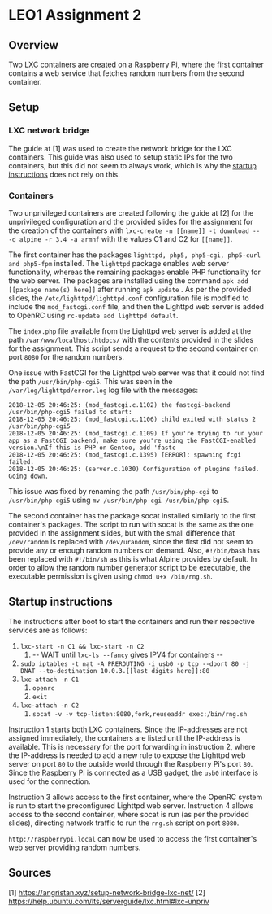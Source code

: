 # LEO1 Assignment 2

## Overview

Two LXC containers are created on a Raspberry Pi, where the first container contains a web service that fetches random numbers from the second container.

## Setup

### LXC network bridge

The guide at [1] was used to create the network bridge for the LXC containers. This guide was also used to setup static IPs for the two containers, but this did not seem to always work, which is why the [startup instructions](#startup_instructions) does not rely on this.

### Containers

Two unprivileged containers are created following the guide at [2] for the unprivileged configuration and the provided slides for the assignment for the creation of the containers with `lxc-create -n [[name]] -t download -- -d alpine -r 3.4 -a armhf` with the values C1 and C2 for `[[name]]`.

The first container has the packages `lighttpd, php5, php5-cgi, php5-curl and php5-fpm` installed. The `lighttpd` package enables web server functionality, whereas the remaining packages enable PHP functionality for the web server. The packages are installed using the command `apk add [[package name(s) here]]` after running `apk update` . As per the provided slides, the `/etc/lighttpd/lighttpd.conf` configuration file is modified to include the `mod_fastcgi.conf` file, and then the Lighttpd web server is added to OpenRC using `rc-update add lighttpd default`.

The `index.php` file available from the Lighttpd web server is added at the path `/var/www/localhost/htdocs/` with the contents provided in the slides for the assignment. This script sends a request to the second container on port `8080` for the random numbers.

One issue with FastCGI for the Lighttpd web server was that it could not find the path `/usr/bin/php-cgi5`. This was seen in the `/var/log/lighttpd/error.log` log file with the messages:
```
2018-12-05 20:46:25: (mod_fastcgi.c.1102) the fastcgi-backend /usr/bin/php-cgi5 failed to start:                                                                                          
2018-12-05 20:46:25: (mod_fastcgi.c.1106) child exited with status 2 /usr/bin/php-cgi5                                                                                                    
2018-12-05 20:46:25: (mod_fastcgi.c.1109) If you're trying to run your app as a FastCGI backend, make sure you're using the FastCGI-enabled version.\nIf this is PHP on Gentoo, add 'fastc
2018-12-05 20:46:25: (mod_fastcgi.c.1395) [ERROR]: spawning fcgi failed.                                                                                                                  
2018-12-05 20:46:25: (server.c.1030) Configuration of plugins failed. Going down.  
```
This issue was fixed by renaming the path `/usr/bin/php-cgi` to `/usr/bin/php-cgi5` using `mv /usr/bin/php-cgi /usr/bin/php-cgi5`.

The second container has the package socat installed similarly to the first container's packages. The script to run with socat is the same as the one provided in the assignment slides, but with the small difference that `/dev/random` is replaced with `/dev/urandom`, since the first did not seem to provide any or enough random numbers on demand.
Also, `#!/bin/bash`  has been replaced with `#!/bin/sh` as this is what Alpine provides by default.
In order to allow the random number generator script to be executable, the executable permission is given using `chmod u+x /bin/rng.sh`.

## Startup instructions

The instructions after boot to start the containers and run their respective services are as follows:
1. `lxc-start -n C1 && lxc-start -n C2`
    1. -- WAIT until `lxc-ls --fancy` gives IPV4 for containers --
2. `sudo iptables -t nat -A PREROUTING -i usb0 -p tcp --dport 80 -j DNAT --to-destination 10.0.3.[[last digits here]]:80`
3. `lxc-attach -n C1`
    1. `openrc`
    2. `exit`
4. `lxc-attach -n C2`
    1. `socat -v -v tcp-listen:8080,fork,reuseaddr exec:/bin/rng.sh`

Instruction 1 starts both LXC containers. Since the IP-addresses are not assigned immediately, the containers are listed until the IP-address is available. This is necessary for the port forwarding in instruction 2, where the IP-address is needed to add a new rule to expose the Lighttpd web server on port `80` to the outside world through the Raspberry Pi's port `80`. Since the Raspberry Pi is connected as a USB gadget, the `usb0` interface is used for the connection.

Instruction 3 allows access to the first container, where the OpenRC system is run to start the preconfigured Lighttpd web server. Instruction 4 allows access to the second container, where socat is run (as per the provided slides), directing network traffic to run the `rng.sh` script on port `8080`.

`http://raspberrypi.local` can now be used to access the first container's web server providing random numbers.

## Sources
[1] https://angristan.xyz/setup-network-bridge-lxc-net/
[2] https://help.ubuntu.com/lts/serverguide/lxc.html#lxc-unpriv 
